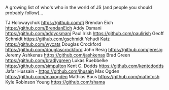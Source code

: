 A growing list of who's who in the world of JS (and people you should probably follow)...

TJ Holowaychuk https://github.com/tj
Brendan Eich https://github.com/BrendanEich
Addy Osmani https://github.com/addyosmani
Paul Irish https://github.com/paulirish
Geoff Schmidt https://github.com/gschmidt
Yehudi Katz https://github.com/wycats
Douglas Crockford https://github.com/douglascrockford
John Resig https://github.com/jeresig
Jeremy Ashkenas https://github.com/jashkenas
Brad Green https://github.com/bradlygreen
Lukas Ruebbelke https://github.com/simpulton
Kent C. Dodds https://github.com/kentcdodds
Jafar Hussain - https://github.com/jhusain
Max Ogden https://github.com/maxogden
Mathias Buus https://github.com/mafintosh
Kyle Robinson Young https://github.com/shama